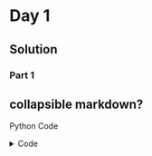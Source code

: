 # Day 1

## Solution

### Part 1

## collapsible markdown?

Python Code

<details><summary>Code</summary>
<p>

{% highlight python %}
def sum(x, y):
    return x + y
{% endhighlight %}

</p>
</details>